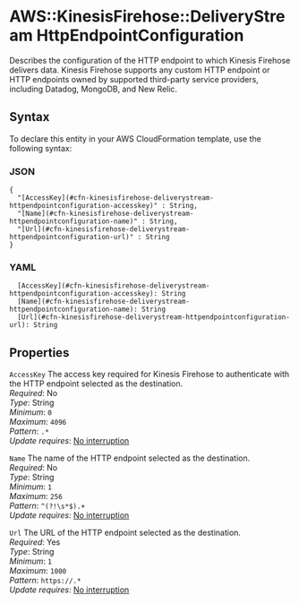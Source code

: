 # AWS::KinesisFirehose::DeliveryStream HttpEndpointConfiguration<a name="aws-properties-kinesisfirehose-deliverystream-httpendpointconfiguration"></a>

Describes the configuration of the HTTP endpoint to which Kinesis Firehose delivers data\. Kinesis Firehose supports any custom HTTP endpoint or HTTP endpoints owned by supported third\-party service providers, including Datadog, MongoDB, and New Relic\.

## Syntax<a name="aws-properties-kinesisfirehose-deliverystream-httpendpointconfiguration-syntax"></a>

To declare this entity in your AWS CloudFormation template, use the following syntax:

### JSON<a name="aws-properties-kinesisfirehose-deliverystream-httpendpointconfiguration-syntax.json"></a>

```
{
  "[AccessKey](#cfn-kinesisfirehose-deliverystream-httpendpointconfiguration-accesskey)" : String,
  "[Name](#cfn-kinesisfirehose-deliverystream-httpendpointconfiguration-name)" : String,
  "[Url](#cfn-kinesisfirehose-deliverystream-httpendpointconfiguration-url)" : String
}
```

### YAML<a name="aws-properties-kinesisfirehose-deliverystream-httpendpointconfiguration-syntax.yaml"></a>

```
  [AccessKey](#cfn-kinesisfirehose-deliverystream-httpendpointconfiguration-accesskey): String
  [Name](#cfn-kinesisfirehose-deliverystream-httpendpointconfiguration-name): String
  [Url](#cfn-kinesisfirehose-deliverystream-httpendpointconfiguration-url): String
```

## Properties<a name="aws-properties-kinesisfirehose-deliverystream-httpendpointconfiguration-properties"></a>

`AccessKey` <a name="cfn-kinesisfirehose-deliverystream-httpendpointconfiguration-accesskey"></a>
The access key required for Kinesis Firehose to authenticate with the HTTP endpoint selected as the destination\.  
_Required_: No  
_Type_: String  
_Minimum_: `0`  
_Maximum_: `4096`  
_Pattern_: `.*`  
_Update requires_: [No interruption](https://docs.aws.amazon.com/AWSCloudFormation/latest/UserGuide/using-cfn-updating-stacks-update-behaviors.html#update-no-interrupt)

`Name` <a name="cfn-kinesisfirehose-deliverystream-httpendpointconfiguration-name"></a>
The name of the HTTP endpoint selected as the destination\.  
_Required_: No  
_Type_: String  
_Minimum_: `1`  
_Maximum_: `256`  
_Pattern_: `^(?!\s*$).+`  
_Update requires_: [No interruption](https://docs.aws.amazon.com/AWSCloudFormation/latest/UserGuide/using-cfn-updating-stacks-update-behaviors.html#update-no-interrupt)

`Url` <a name="cfn-kinesisfirehose-deliverystream-httpendpointconfiguration-url"></a>
The URL of the HTTP endpoint selected as the destination\.  
_Required_: Yes  
_Type_: String  
_Minimum_: `1`  
_Maximum_: `1000`  
_Pattern_: `https://.*`  
_Update requires_: [No interruption](https://docs.aws.amazon.com/AWSCloudFormation/latest/UserGuide/using-cfn-updating-stacks-update-behaviors.html#update-no-interrupt)
